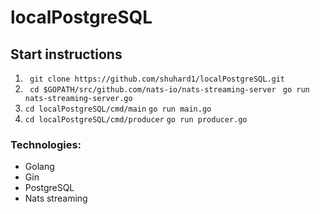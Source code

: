 # localPostgreSQL

## Start instructions

1.
   ``` git clone https://github.com/shuhard1/localPostgreSQL.git```
2. 
   ``` cd $GOPATH/src/github.com/nats-io/nats-streaming-server```
   ``` go run nats-streaming-server.go```
3.
   ```cd localPostgreSQL/cmd/main```
   ```go run main.go```
4. 
   ```cd localPostgreSQL/cmd/producer```
   ```go run producer.go```

### Technologies:
- Golang
- Gin
- PostgreSQL
- Nats streaming
